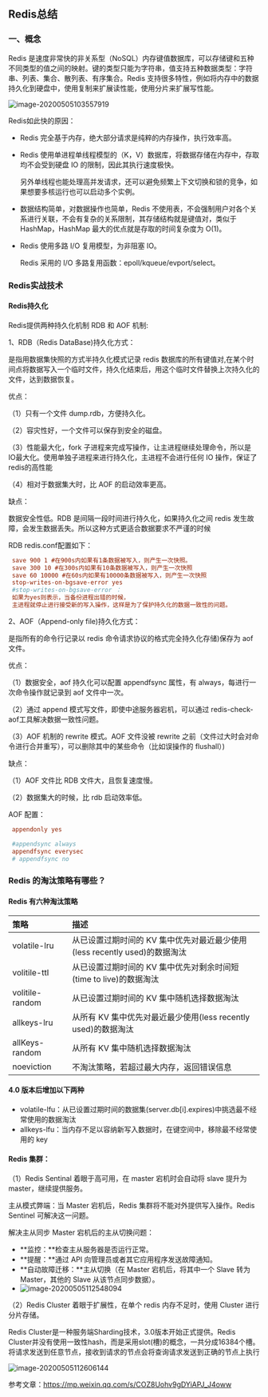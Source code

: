 ## Redis总结

### 一、概念

Redis 是速度非常快的非关系型（NoSQL）内存键值数据库，可以存储键和五种不同类型的值之间的映射。键的类型只能为字符串，值支持五种数据类型：字符串、列表、集合、散列表、有序集合。Redis 支持很多特性，例如将内存中的数据持久化到硬盘中，使用复制来扩展读性能，使用分片来扩展写性能。  

![image-20200505103557919](C:\Users\19349\AppData\Roaming\Typora\typora-user-images\image-20200505103557919.png)

Redis如此快的原因：

- Redis 完全基于内存，绝大部分请求是纯粹的内存操作，执行效率高。

- Redis 使用单进程单线程模型的（K，V）数据库，将数据存储在内存中，存取均不会受到硬盘 IO 的限制，因此其执行速度极快。

  另外单线程也能处理高并发请求，还可以避免频繁上下文切换和锁的竞争，如果想要多核运行也可以启动多个实例。

- 数据结构简单，对数据操作也简单，Redis 不使用表，不会强制用户对各个关系进行关联，不会有复杂的关系限制，其存储结构就是键值对，类似于 HashMap，HashMap 最大的优点就是存取的时间复杂度为 O(1)。

- Redis 使用多路 I/O 复用模型，为非阻塞 IO。

  Redis 采用的 I/O 多路复用函数：epoll/kqueue/evport/select。

### Redis实战技术

#### Redis持久化

Redis提供两种持久化机制 RDB 和 AOF 机制:

1、RDB（Redis DataBase)持久化方式：

是指用数据集快照的方式半持久化模式记录 redis 数据库的所有键值对,在某个时间点将数据写入一个临时文件，持久化结束后，用这个临时文件替换上次持久化的文件，达到数据恢复。

优点：

（1）只有一个文件 dump.rdb，方便持久化。

（2）容灾性好，一个文件可以保存到安全的磁盘。

（3）性能最大化，fork 子进程来完成写操作，让主进程继续处理命令，所以是 IO最大化。使用单独子进程来进行持久化，主进程不会进行任何 IO 操作，保证了 redis的高性能

（4）相对于数据集大时，比 AOF 的启动效率更高。

缺点：

数据安全性低。RDB 是间隔一段时间进行持久化，如果持久化之间 redis 发生故障，会发生数据丢失。所以这种方式更适合数据要求不严谨的时候

RDB  redis.conf配置如下：

```ini
 save 900 1 #在900s内如果有1条数据被写入，则产生一次快照。
 save 300 10 #在300s内如果有10条数据被写入，则产生一次快照
 save 60 10000 #在60s内如果有10000条数据被写入，则产生一次快照
 stop-writes-on-bgsave-error yes 
 #stop-writes-on-bgsave-error ：
 如果为yes则表示，当备份进程出错的时候，
 主进程就停止进行接受新的写入操作，这样是为了保护持久化的数据一致性的问题。
```

2、AOF（Append-only file)持久化方式：

是指所有的命令行记录以 redis 命令请求协议的格式完全持久化存储)保存为 aof 文件。

 优点：

（1）数据安全，aof 持久化可以配置 appendfsync 属性，有 always，每进行一次命令操作就记录到 aof 文件中一次。

（2）通过 append 模式写文件，即使中途服务器宕机，可以通过 redis-check-aof工具解决数据一致性问题。

（3）AOF 机制的 rewrite 模式。AOF 文件没被 rewrite 之前（文件过大时会对命令进行合并重写），可以删除其中的某些命令（比如误操作的 flushall）)

缺点：

（1）AOF 文件比 RDB 文件大，且恢复速度慢。

（2）数据集大的时候，比 rdb 启动效率低。

AOF 配置：

```ini
 appendonly yes

 #appendsync always
 appendfsync everysec
 # appendfsync no
```





### Redis 的淘汰策略有哪些？

#### Redis 有六种淘汰策略

| 策略            | 描述                                                         |
| :-------------- | :----------------------------------------------------------- |
| volatile-lru    | 从已设置过期时间的 KV 集中优先对最近最少使用(less recently used)的数据淘汰 |
| volitile-ttl    | 从已设置过期时间的 KV 集中优先对剩余时间短(time to live)的数据淘汰 |
| volitile-random | 从已设置过期时间的 KV 集中随机选择数据淘汰                   |
| allkeys-lru     | 从所有 KV 集中优先对最近最少使用(less recently used)的数据淘汰 |
| allKeys-random  | 从所有 KV 集中随机选择数据淘汰                               |
| noeviction      | 不淘汰策略，若超过最大内存，返回错误信息                     |



#### 4.0 版本后增加以下两种

- volatile-lfu：从已设置过期时间的数据集(server.db[i].expires)中挑选最不经常使用的数据淘汰
- allkeys-lfu：当内存不足以容纳新写入数据时，在键空间中，移除最不经常使用的 key



#### Redis 集群：

（1）Redis Sentinal 着眼于高可用，在 master 宕机时会自动将 slave 提升为master，继续提供服务。

 主从模式弊端：当 Master 宕机后，Redis 集群将不能对外提供写入操作。Redis Sentinel 可解决这一问题。

解决主从同步 Master 宕机后的主从切换问题：

- **监控：**检查主从服务器是否运行正常。
- **提醒：**通过 API 向管理员或者其它应用程序发送故障通知。
- **自动故障迁移：**主从切换（在 Master 宕机后，将其中一个 Slave 转为 Master，其他的 Slave 从该节点同步数据）。
- ![image-20200505112548094](C:\Users\19349\AppData\Roaming\Typora\typora-user-images\image-20200505112548094.png)

（2）Redis Cluster 着眼于扩展性，在单个 redis 内存不足时，使用 Cluster 进行分片存储。

Redis Cluster是一种服务端Sharding技术，3.0版本开始正式提供。Redis Cluster并没有使用一致性hash，而是采用slot(槽)的概念，一共分成16384个槽。将请求发送到任意节点，接收到请求的节点会将查询请求发送到正确的节点上执行

![image-20200505112606144](C:\Users\19349\AppData\Roaming\Typora\typora-user-images\image-20200505112606144.png)

参考文章：https://mp.weixin.qq.com/s/COZ8Uohv9gDYiAPJ_J4oww